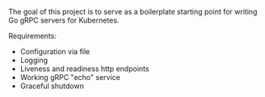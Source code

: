 The goal of this project is to serve as a boilerplate starting point for writing Go gRPC servers for Kubernetes. 

Requirements:
* Configuration via file
* Logging
* Liveness and readiness http endpoints
* Working gRPC "echo" service
* Graceful shutdown